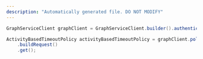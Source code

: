 ```yaml
---
description: "Automatically generated file. DO NOT MODIFY"
---
```

<!-- markdownlint-disable MD041 -->

```java
GraphServiceClient graphClient = GraphServiceClient.builder().authenticationProvider( authProvider ).buildClient();

ActivityBasedTimeoutPolicy activityBasedTimeoutPolicy = graphClient.policies().activityBasedTimeoutPolicies("{id}")
    .buildRequest()
    .get();
```
